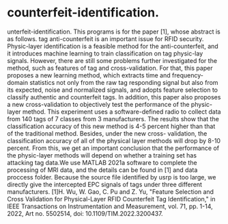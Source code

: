 # counterfeit-identification.
  unterfeit-identification. This programs is for the paper [1], whose abstract is as follows.  tag anti-counterfeit is an important issue for RFID security. Physic-layer identification is a feasible method for the anti-counterfeit, and it introduces machine learning to train classification on tag physic-lay signals. However, there are still some problems further investigated for the method, such as features of tag and cross-validation. For that, this paper proposes a new learning method, which extracts time and frequency- domain statistics not only from the raw tag responding signal but also from its expected, noise and normalized signals, and adopts feature selection to classify authentic and counterfeit tags. In addition, this paper also proposes a new cross-validation to objectively test the performance of the physic-layer method. This experiment uses a software-defined radio to collect data from 140 tags of 7 classes from 3 manufacturers. The results show that the classification accuracy of this new method is 4-5 percent higher than that of the traditional method. Besides, under the new cross- validation, the classification accuracy of all of the physical layer methods will drop by 8-10 percent. From this, we get an important conclusion that the performance of the physic-layer methods will depend on whether a training set has attacking tag data.We use MATLAB 2021a software to complete the processing of MRI data, and the details can be found in [1] and data proccess folder.
Because the source file identified by usrp is too large, we directly give the intercepted EPC signals of tags under three different manufacturers. 
[1]H. Wu, W. Gao, C. Pu and Z. Yu, "Feature Selection and Cross Validation for Physical-Layer RFID Counterfeit Tag Identification," in IEEE Transactions on Instrumentation and Measurement, vol. 71, pp. 1-14, 2022, Art no. 5502514, doi: 10.1109/TIM.2022.3200437.
